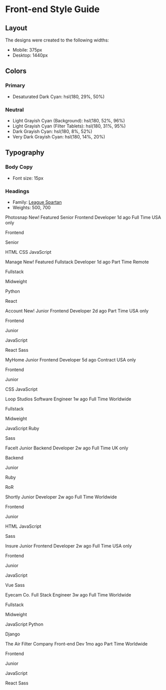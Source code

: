 # Front-end Style Guide

## Layout

The designs were created to the following widths:

- Mobile: 375px
- Desktop: 1440px

## Colors

### Primary

- Desaturated Dark Cyan: hsl(180, 29%, 50%)

### Neutral

- Light Grayish Cyan (Background): hsl(180, 52%, 96%)
- Light Grayish Cyan (Filter Tablets): hsl(180, 31%, 95%)
- Dark Grayish Cyan: hsl(180, 8%, 52%)
- Very Dark Grayish Cyan: hsl(180, 14%, 20%)

## Typography

### Body Copy

- Font size: 15px

### Headings

- Family: [League Spartan](https://fonts.google.com/specimen/League+Spartan)
- Weights: 500, 700




<!-- Item Start -->
  Photosnap
  New!
  Featured
  Senior Frontend Developer
  1d ago
  Full Time
  USA only
  <!-- Role -->
  Frontend
  <!-- Level -->
  Senior
  <!-- Languages -->
  HTML
  CSS
  JavaScript
  <!-- Item End -->

  <!-- Item Start -->
  Manage
  New!
  Featured
  Fullstack Developer
  1d ago
  Part Time
  Remote
  <!-- Role -->
  Fullstack
  <!-- Level -->
  Midweight
  <!-- Languages -->
  Python
  <!-- Tools -->
  React
  <!-- Item End -->

  <!-- Item Start -->
  Account
  New!
  Junior Frontend Developer
  2d ago
  Part Time
  USA only
  <!-- Role -->
  Frontend
  <!-- Level -->
  Junior
  <!-- Languages -->
  JavaScript
  <!-- Tools -->
  React
  Sass
  <!-- Item End -->

  <!-- Item Start -->
  MyHome
  Junior Frontend Developer
  5d ago
  Contract
  USA only
  <!-- Role -->
  Frontend
  <!-- Level -->
  Junior
  <!-- Languages -->
  CSS
  JavaScript
  <!-- Item End -->

  <!-- Item Start -->
  Loop Studios
  Software Engineer
  1w ago
  Full Time
  Worldwide
  <!-- Role -->
  Fullstack
  <!-- Level -->
  Midweight
  <!-- Languages -->
  JavaScript
  Ruby
  <!-- Tools -->
  Sass
  <!-- Item End -->

  <!-- Item Start -->
  FaceIt
  Junior Backend Developer
  2w ago
  Full Time
  UK only
  <!-- Role -->
  Backend
  <!-- Level -->
  Junior
  <!-- Languages -->
  Ruby
  <!-- Tools -->
  RoR
  <!-- Item End -->

  <!-- Item Start -->
  Shortly
  Junior Developer
  2w ago
  Full Time
  Worldwide
  <!-- Role -->
  Frontend
  <!-- Level -->
  Junior
  <!-- Languages -->
  HTML
  JavaScript
  <!-- Tools -->
  Sass
  <!-- Item End -->

  <!-- Item Start -->
  Insure
  Junior Frontend Developer
  2w ago
  Full Time
  USA only
  <!-- Role -->
  Frontend
  <!-- Level -->
  Junior
  <!-- Languages -->
  JavaScript
  <!-- Tools -->
  Vue
  Sass
  <!-- Item End -->

  <!-- Item Start -->
  Eyecam Co.
  Full Stack Engineer
  3w ago
  Full Time
  Worldwide
  <!-- Role -->
  Fullstack
  <!-- Level -->
  Midweight
  <!-- Languages -->
  JavaScript
  Python
  <!-- Tools -->
  Django
  <!-- Item End -->

  <!-- Item Start -->
  The Air Filter Company
  Front-end Dev
  1mo ago
  Part Time
  Worldwide
  <!-- Role -->
  Frontend
  <!-- Level -->
  Junior
  <!-- Languages -->
  JavaScript
  <!-- Tools -->
  React
  Sass
  <!-- Item End -->
